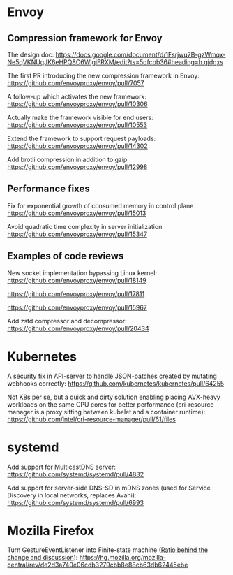 Envoy
=====

Compression framework for Envoy
-------------------------------

The design doc: https://docs.google.com/document/d/1Fsrjwu7B-gzWmqx-Ne5qVKNUqJK6eHPQ8O6WlgiFRXM/edit?ts=5dfcbb36#heading=h.gjdgxs

The first PR introducing the new compression framework in Envoy:
https://github.com/envoyproxy/envoy/pull/7057

A follow-up which activates the new framework:
https://github.com/envoyproxy/envoy/pull/10306

Actually make the framework visible for end users:
https://github.com/envoyproxy/envoy/pull/10553

Extend the framework to support request payloads:
https://github.com/envoyproxy/envoy/pull/14302

Add brotli compression in addition to gzip
https://github.com/envoyproxy/envoy/pull/12998

Performance fixes
-----------------

Fix for exponential growth of consumed memory in control plane
https://github.com/envoyproxy/envoy/pull/15013

Avoid quadratic time complexity in server initialization
https://github.com/envoyproxy/envoy/pull/15347

Examples of code reviews
------------------------

New socket implementation bypassing Linux kernel:
https://github.com/envoyproxy/envoy/pull/18149

https://github.com/envoyproxy/envoy/pull/17811

https://github.com/envoyproxy/envoy/pull/15967

Add zstd compressor and decompressor:
https://github.com/envoyproxy/envoy/pull/20434

Kubernetes
==========

A security fix in API-server to handle JSON-patches created by mutating webhooks correctly:
https://github.com/kubernetes/kubernetes/pull/64255

Not K8s per se, but a quick and dirty solution enabling placing AVX-heavy workloads on the same CPU cores for better performance (cri-resource manager is a proxy sitting between kubelet and a container runtime):
https://github.com/intel/cri-resource-manager/pull/61/files

systemd
=======

Add support for MulticastDNS server:
https://github.com/systemd/systemd/pull/4832

Add support for server-side DNS-SD in mDNS zones (used for Service Discovery in local networks, replaces Avahi):
https://github.com/systemd/systemd/pull/6993

Mozilla Firefox
===============

Turn GestureEventListener into Finite-state machine ([Ratio behind the change and discussion](https://bugzilla.mozilla.org/show_bug.cgi?id=985541)):
https://hg.mozilla.org/mozilla-central/rev/de2d3a740e06cdb3279cbb8e88cb63db62445ebe
